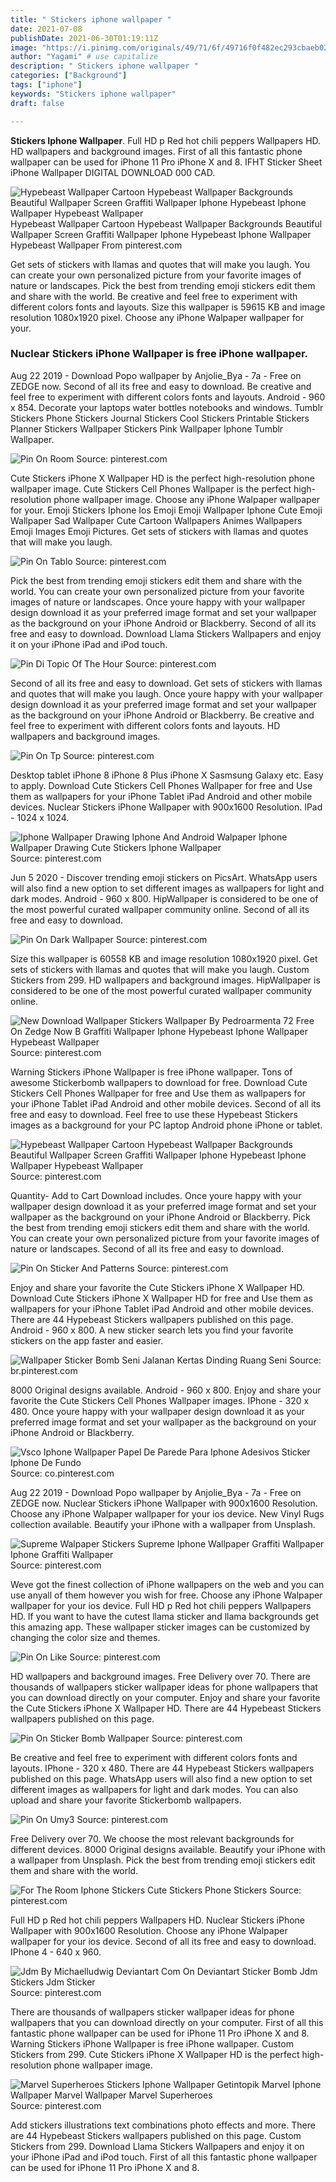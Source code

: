 ```yaml
---
title: " Stickers iphone wallpaper "
date: 2021-07-08
publishDate: 2021-06-30T01:19:11Z
image: "https://i.pinimg.com/originals/49/71/6f/49716f0f482ec293cbaeb02d96332318.png"
author: "Yagami" # use capitalize
description: " Stickers iphone wallpaper "
categories: ["Background"]
tags: ["iphone"]
keywords: "Stickers iphone wallpaper"
draft: false

---
```



**Stickers Iphone Wallpaper**. Full HD p Red hot chili peppers Wallpapers HD. HD wallpapers and background images. First of all this fantastic phone wallpaper can be used for iPhone 11 Pro iPhone X and 8. IFHT Sticker Sheet iPhone Wallpaper DIGITAL DOWNLOAD 000 CAD.

![Hypebeast Wallpaper Cartoon Hypebeast Wallpaper Backgrounds Beautiful Wallpaper Screen Graffiti Wallpaper Iphone Hypebeast Iphone Wallpaper Hypebeast Wallpaper](https://i.pinimg.com/736x/42/4d/55/424d5578459a05e32b80536a8c42d833.jpg "Hypebeast Wallpaper Cartoon Hypebeast Wallpaper Backgrounds Beautiful Wallpaper Screen Graffiti Wallpaper Iphone Hypebeast Iphone Wallpaper Hypebeast Wallpaper")
Hypebeast Wallpaper Cartoon Hypebeast Wallpaper Backgrounds Beautiful Wallpaper Screen Graffiti Wallpaper Iphone Hypebeast Iphone Wallpaper Hypebeast Wallpaper From pinterest.com


Get sets of stickers with llamas and quotes that will make you laugh. You can create your own personalized picture from your favorite images of nature or landscapes. Pick the best from trending emoji stickers edit them and share with the world. Be creative and feel free to experiment with different colors fonts and layouts. Size this wallpaper is 59615 KB and image resolution 1080x1920 pixel. Choose any iPhone Walpaper wallpaper for your.

### Nuclear Stickers iPhone Wallpaper is free iPhone wallpaper.

Aug 22 2019 - Download Popo wallpaper by Anjolie_Bya - 7a - Free on ZEDGE now. Second of all its free and easy to download. Be creative and feel free to experiment with different colors fonts and layouts. Android - 960 x 854. Decorate your laptops water bottles notebooks and windows. Tumblr Stickers Phone Stickers Journal Stickers Cool Stickers Printable Stickers Planner Stickers Wallpaper Stickers Pink Wallpaper Iphone Tumblr Wallpaper.


![Pin On Room](https://i.pinimg.com/originals/ed/49/df/ed49df61041f0cb22f650f2f377409d4.jpg "Pin On Room")
Source: pinterest.com

Cute Stickers iPhone X Wallpaper HD is the perfect high-resolution phone wallpaper image. Cute Stickers Cell Phones Wallpaper is the perfect high-resolution phone wallpaper image. Choose any iPhone Walpaper wallpaper for your. Emoji Stickers Iphone Ios Emoji Emoji Wallpaper Iphone Cute Emoji Wallpaper Sad Wallpaper Cute Cartoon Wallpapers Animes Wallpapers Emoji Images Emoji Pictures. Get sets of stickers with llamas and quotes that will make you laugh.

![Pin On Tablo](https://i.pinimg.com/originals/35/5a/30/355a30394fb7bc0134424fee0c65aa1c.jpg "Pin On Tablo")
Source: pinterest.com

Pick the best from trending emoji stickers edit them and share with the world. You can create your own personalized picture from your favorite images of nature or landscapes. Once youre happy with your wallpaper design download it as your preferred image format and set your wallpaper as the background on your iPhone Android or Blackberry. Second of all its free and easy to download. Download Llama Stickers Wallpapers and enjoy it on your iPhone iPad and iPod touch.

![Pin Di Topic Of The Hour](https://i.pinimg.com/736x/80/97/ee/8097eed6db23dfbbfaf308c56a1a50e7.jpg "Pin Di Topic Of The Hour")
Source: pinterest.com

Second of all its free and easy to download. Get sets of stickers with llamas and quotes that will make you laugh. Once youre happy with your wallpaper design download it as your preferred image format and set your wallpaper as the background on your iPhone Android or Blackberry. Be creative and feel free to experiment with different colors fonts and layouts. HD wallpapers and background images.

![Pin On Tp](https://i.pinimg.com/originals/3f/4f/65/3f4f6520435ec4ce70116a2ea556d23b.jpg "Pin On Tp")
Source: pinterest.com

Desktop tablet iPhone 8 iPhone 8 Plus iPhone X Sasmsung Galaxy etc. Easy to apply. Download Cute Stickers Cell Phones Wallpaper for free and Use them as wallpapers for your iPhone Tablet iPad Android and other mobile devices. Nuclear Stickers iPhone Wallpaper with 900x1600 Resolution. IPad - 1024 x 1024.

![Iphone Wallpaper Drawing Iphone And Android Walpaper Iphone Wallpaper Drawing Cute Stickers Iphone Wallpaper](https://i.pinimg.com/736x/73/93/f3/7393f31d4e81677f8a336f72eb70c945.jpg "Iphone Wallpaper Drawing Iphone And Android Walpaper Iphone Wallpaper Drawing Cute Stickers Iphone Wallpaper")
Source: pinterest.com

Jun 5 2020 - Discover trending emoji stickers on PicsArt. WhatsApp users will also find a new option to set different images as wallpapers for light and dark modes. Android - 960 x 800. HipWallpaper is considered to be one of the most powerful curated wallpaper community online. Second of all its free and easy to download.

![Pin On Dark Wallpaper](https://i.pinimg.com/474x/03/e4/83/03e4835cc9e6accadb30a983ad23ccf4.jpg "Pin On Dark Wallpaper")
Source: pinterest.com

Size this wallpaper is 60558 KB and image resolution 1080x1920 pixel. Get sets of stickers with llamas and quotes that will make you laugh. Custom Stickers from 299. HD wallpapers and background images. HipWallpaper is considered to be one of the most powerful curated wallpaper community online.

![New Download Wallpaper Stickers Wallpaper By Pedroarmenta 72 Free On Zedge Now B Graffiti Wallpaper Iphone Hypebeast Iphone Wallpaper Hypebeast Wallpaper](https://i.pinimg.com/736x/aa/49/44/aa494402a0ec85a8f73b38face2eed21.jpg "New Download Wallpaper Stickers Wallpaper By Pedroarmenta 72 Free On Zedge Now B Graffiti Wallpaper Iphone Hypebeast Iphone Wallpaper Hypebeast Wallpaper")
Source: pinterest.com

Warning Stickers iPhone Wallpaper is free iPhone wallpaper. Tons of awesome Stickerbomb wallpapers to download for free. Download Cute Stickers Cell Phones Wallpaper for free and Use them as wallpapers for your iPhone Tablet iPad Android and other mobile devices. Second of all its free and easy to download. Feel free to use these Hypebeast Stickers images as a background for your PC laptop Android phone iPhone or tablet.

![Hypebeast Wallpaper Cartoon Hypebeast Wallpaper Backgrounds Beautiful Wallpaper Screen Graffiti Wallpaper Iphone Hypebeast Iphone Wallpaper Hypebeast Wallpaper](https://i.pinimg.com/736x/42/4d/55/424d5578459a05e32b80536a8c42d833.jpg "Hypebeast Wallpaper Cartoon Hypebeast Wallpaper Backgrounds Beautiful Wallpaper Screen Graffiti Wallpaper Iphone Hypebeast Iphone Wallpaper Hypebeast Wallpaper")
Source: pinterest.com

Quantity- Add to Cart Download includes. Once youre happy with your wallpaper design download it as your preferred image format and set your wallpaper as the background on your iPhone Android or Blackberry. Pick the best from trending emoji stickers edit them and share with the world. You can create your own personalized picture from your favorite images of nature or landscapes. Second of all its free and easy to download.

![Pin On Sticker And Patterns](https://i.pinimg.com/originals/45/36/e1/4536e12c5b1d15224c0c7888c32a9abb.jpg "Pin On Sticker And Patterns")
Source: pinterest.com

Enjoy and share your favorite the Cute Stickers iPhone X Wallpaper HD. Download Cute Stickers iPhone X Wallpaper HD for free and Use them as wallpapers for your iPhone Tablet iPad Android and other mobile devices. There are 44 Hypebeast Stickers wallpapers published on this page. Android - 960 x 800. A new sticker search lets you find your favorite stickers on the app faster and easier.

![Wallpaper Sticker Bomb Seni Jalanan Kertas Dinding Ruang Seni](https://i.pinimg.com/originals/87/ff/dc/87ffdc7d9f77ef8928d3acb376fef879.jpg "Wallpaper Sticker Bomb Seni Jalanan Kertas Dinding Ruang Seni")
Source: br.pinterest.com

8000 Original designs available. Android - 960 x 800. Enjoy and share your favorite the Cute Stickers Cell Phones Wallpaper images. IPhone - 320 x 480. Once youre happy with your wallpaper design download it as your preferred image format and set your wallpaper as the background on your iPhone Android or Blackberry.

![Vsco Iphone Wallpaper Papel De Parede Para Iphone Adesivos Sticker Iphone De Fundo](https://i.pinimg.com/originals/65/0f/f8/650ff88303ae3ad874d0611583c76c75.jpg "Vsco Iphone Wallpaper Papel De Parede Para Iphone Adesivos Sticker Iphone De Fundo")
Source: co.pinterest.com

Aug 22 2019 - Download Popo wallpaper by Anjolie_Bya - 7a - Free on ZEDGE now. Nuclear Stickers iPhone Wallpaper with 900x1600 Resolution. Choose any iPhone Walpaper wallpaper for your ios device. New Vinyl Rugs collection available. Beautify your iPhone with a wallpaper from Unsplash.

![Supreme Walpaper Stickers Supreme Iphone Wallpaper Graffiti Wallpaper Iphone Graffiti Wallpaper](https://i.pinimg.com/originals/a6/7a/d6/a67ad69af50d1781132a279ac916b9ae.jpg "Supreme Walpaper Stickers Supreme Iphone Wallpaper Graffiti Wallpaper Iphone Graffiti Wallpaper")
Source: pinterest.com

Weve got the finest collection of iPhone wallpapers on the web and you can use anyall of them however you wish for free. Choose any iPhone Walpaper wallpaper for your ios device. Full HD p Red hot chili peppers Wallpapers HD. If you want to have the cutest llama sticker and llama backgrounds get this amazing app. These wallpaper sticker images can be customized by changing the color size and themes.

![Pin On Like](https://i.pinimg.com/474x/a4/b2/a9/a4b2a918b8d2d1411ed3839b492eb32a.jpg "Pin On Like")
Source: pinterest.com

HD wallpapers and background images. Free Delivery over 70. There are thousands of wallpapers sticker wallpaper ideas for phone wallpapers that you can download directly on your computer. Enjoy and share your favorite the Cute Stickers iPhone X Wallpaper HD. There are 44 Hypebeast Stickers wallpapers published on this page.

![Pin On Sticker Bomb Wallpaper](https://i.pinimg.com/originals/49/8d/75/498d75340c3a40e9bcc9973ee66eb5df.jpg "Pin On Sticker Bomb Wallpaper")
Source: pinterest.com

Be creative and feel free to experiment with different colors fonts and layouts. IPhone - 320 x 480. There are 44 Hypebeast Stickers wallpapers published on this page. WhatsApp users will also find a new option to set different images as wallpapers for light and dark modes. You can also upload and share your favorite Stickerbomb wallpapers.

![Pin On Umy3](https://i.pinimg.com/originals/0f/4b/13/0f4b13b4357eef492c0c6d0d5df2d425.jpg "Pin On Umy3")
Source: pinterest.com

Free Delivery over 70. We choose the most relevant backgrounds for different devices. 8000 Original designs available. Beautify your iPhone with a wallpaper from Unsplash. Pick the best from trending emoji stickers edit them and share with the world.

![For The Room Iphone Stickers Cute Stickers Phone Stickers](https://i.pinimg.com/originals/ae/ff/52/aeff52997d0e2109bcc9eb1b02fdceab.jpg "For The Room Iphone Stickers Cute Stickers Phone Stickers")
Source: pinterest.com

Full HD p Red hot chili peppers Wallpapers HD. Nuclear Stickers iPhone Wallpaper with 900x1600 Resolution. Choose any iPhone Walpaper wallpaper for your ios device. Second of all its free and easy to download. IPhone 4 - 640 x 960.

![Jdm By Michaelludwig Deviantart Com On Deviantart Sticker Bomb Jdm Stickers Jdm Sticker](https://i.pinimg.com/originals/96/a9/e8/96a9e808038f7141a5c8ddcf0843f86b.jpg "Jdm By Michaelludwig Deviantart Com On Deviantart Sticker Bomb Jdm Stickers Jdm Sticker")
Source: pinterest.com

There are thousands of wallpapers sticker wallpaper ideas for phone wallpapers that you can download directly on your computer. First of all this fantastic phone wallpaper can be used for iPhone 11 Pro iPhone X and 8. Warning Stickers iPhone Wallpaper is free iPhone wallpaper. Custom Stickers from 299. Cute Stickers iPhone X Wallpaper HD is the perfect high-resolution phone wallpaper image.

![Marvel Superheroes Stickers Iphone Wallpaper Getintopik Marvel Iphone Wallpaper Marvel Wallpaper Marvel Superheroes](https://i.pinimg.com/originals/49/71/6f/49716f0f482ec293cbaeb02d96332318.png "Marvel Superheroes Stickers Iphone Wallpaper Getintopik Marvel Iphone Wallpaper Marvel Wallpaper Marvel Superheroes")
Source: pinterest.com

Add stickers illustrations text combinations photo effects and more. There are 44 Hypebeast Stickers wallpapers published on this page. Custom Stickers from 299. Download Llama Stickers Wallpapers and enjoy it on your iPhone iPad and iPod touch. First of all this fantastic phone wallpaper can be used for iPhone 11 Pro iPhone X and 8.

